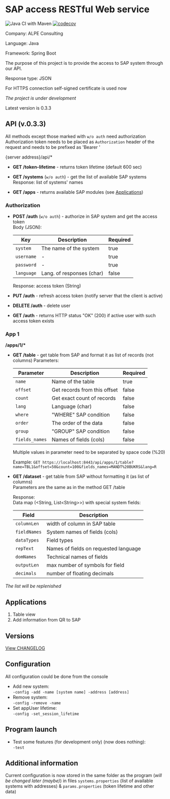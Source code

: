 # SAP access RESTful Web service

![Java CI with Maven](https://github.com/kuzznya/sap_access_service/workflows/Java%20CI%20with%20Maven/badge.svg)
[![codecov](https://codecov.io/gh/kuzznya/sap_access_service/branch/master/graph/badge.svg)](https://codecov.io/gh/kuzznya/sap_access_service)

Company: ALPE Consulting

Language: Java

Framework: Spring Boot

The purpose of this project is to provide the access to SAP system through our API.

Response type: JSON

For HTTPS connection self-signed certificate is used now

*The project is under development*

Latest version is 0.3.3


## API (v.0.3.3)

All methods except those marked with `w/o auth` need authorization  
Authorization token needs to be placed as `Authorization` header of the request and needs to be prefixed as 'Bearer '

{server address}/api/*

* **GET /token-lifetime** - returns token lifetime (default 600 sec)

* **GET /systems** (`w/o auth`) - get the list of available SAP systems  
  Response: list of systems' names
  
 * **GET /apps** - returns available SAP modules (see [Applications](#Applications))

### Authorization

* **POST /auth** (`w/o auth`) - authorize in SAP system and get the access token  
  Body (JSON):

  | Key        | Description               | Required |
  |------------|---------------------------|----------|
  | `system`   | The name of the system    | true     |
  | `username` | -                         | true     |
  | `password` | -                         | true     |
  | `language` | Lang. of responses (char) | false    |
  
  Response: access token (String)

* **PUT /auth** - refresh access token (notify server that the client is active)

* **DELETE /auth** - delete user  

* **GET /auth** - returns HTTP status "OK" (200) if active user with such access token exists  

### App 1

__/apps/1/*__

* **GET /table** - get table from SAP and format it as list of records (not columns)
  Parameters:
  
  | Parameter     | Description                 | Required |
  |---------------|-----------------------------|----------|
  | `name`        | Name of the table           | true     |
  | `offset`      | Get records from this offset| false    |
  | `count`       | Get exact count of records  | false    |
  | `lang`        | Language (char)             | false    |
  | `where`       | "WHERE" SAP condition       | false    |
  | `order`       | The order of the data       | false    |
  | `group`       | "GROUP" SAP condition       | false    |
  | `fields_names`| Names of fields (cols)      | false    |
  
  Multiple values in parameter need to be separated by space code (%20)
  
  Example: `GET https://localhost:8443/api/apps/1/table?name=TBL1&offset=50&count=100&fields_names=MANDT%20BUKRS&lang=R`

* **GET /dataset** - get table from SAP without formatting it (as list of columns)  
  Parameters are the same as in the method GET /table  
  
  Response:  
  Data map (\<String, List\<String\>\>) with special system fields:
  
  | Field        | Description                           |
  |--------------|---------------------------------------|
  | `columnLen`  | width of column in SAP table          |
  | `fieldNames` | System names of fields (cols)         |
  | `dataTypes`  | Field types                           |
  | `repText`    | Names of fields on requested language |
  | `domNames`   | Technical names of fields             |
  | `outputLen`  | max number of symbols for field       |
  | `decimals`   | number of floating decimals           |

*The list will be replenished*

## Applications

1. Table view
2. Add information from QR to SAP

## Versions

[View CHANGELOG](./builds/CHANGELOG.md)

## Configuration

All configuration could be done from the console

* Add new system:  
  `-config -add -name [system name] -address [address]`
* Remove system:  
  `-config -remove -name`
* Set appUser lifetime:  
  `-config -set_session_lifetime`


## Program launch

* Test some features (for development only) (now does nothing):  
  `-test`

## Additional information

Current configuration is now stored in the same folder as the program (*will be changed later (maybe)*)
in files `systems.properties` (list of available systems with addresses) & `params.properties` (token lifetime and other data)
